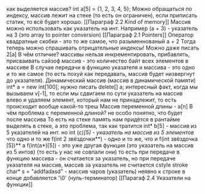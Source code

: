 как выделяется массив?
int a[5] = {1, 2, 3, 4, 5};
Можно обращаться по индексу, массив лежит на стеке (то есть он ограничен), если приписать статик, то всё будет хорошо. [[Параграф 2.2 Kind of memory]]
Массив можно использовать как указатель на инт.
Например (a + 3) - указатель на 3 (это array to pointer conversion)
[[Параграф 2.1 Pointers]]
Оператор квадратные скобки - это то же самое, что разыменнованый a + 2
Тогда теперь можно спрашивать отрицательные индексы!
Можно даже писать 2[a]
В чём отличие? массивы нельзя инкрементировать, прибавлять, присваивать сайзоф массив - это количество байт всех элементов в массиве
В случае передачи в функцию указателя и массива - это одно и то же самое (то есть похуй как передавать, массив будет низвергнут до указателя).
Динамический массив (массив в динамической памяти)
int* a = new int[100];
нужно писать delete[] a;
интересный факт, когда мы вызываем v[-1], то если мы сдвигаем по сути указатель на массив влево и удаляем элемент, который нам не принадлежит, то есть происходит вообще какой-то треш
Массив переменной длины - a[n]
В чём проблема с переменной длиной? не особо понятно, что будет после массива
То есть на стеке память нам придётся в рантайме выделять в стеке, а это проблема, так как тратится
int* b[5] - массив из 5 указателей на инт.
но int (*c)[5] - указатель на массив из 5 элементов*
что одно и то же
f(int 2 звёздочки**) - одно и то же, что и f(int звёздочка [5])**
а f(int(a*)[5]) - это уже другая функция (это указатель на массив из 5 интов) (то есть у нас не совпали они)
то есть при передаче в функцию массива - он считается за указатель, но при передаче указателя на массив, массив за указатель не считается
сstyle stroke
char* s = "addfadasd" - массив чаров (указатель) неявно к строке в конце добавляется '\0'
(нуль-терминатор)
[[Парагаф 2.4 Указатели на функции]]


